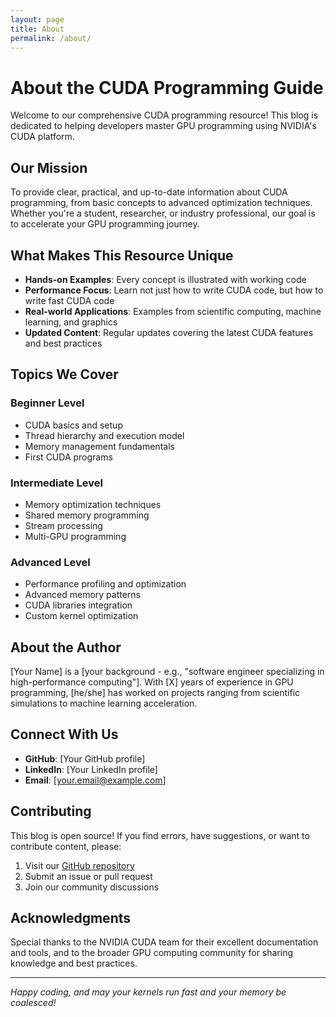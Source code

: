 ```yaml
---
layout: page
title: About
permalink: /about/
---
```


# About the CUDA Programming Guide

Welcome to our comprehensive CUDA programming resource! This blog is dedicated to helping developers master GPU programming using NVIDIA's CUDA platform.

## Our Mission

To provide clear, practical, and up-to-date information about CUDA programming, from basic concepts to advanced optimization techniques. Whether you're a student, researcher, or industry professional, our goal is to accelerate your GPU programming journey.

## What Makes This Resource Unique

- **Hands-on Examples**: Every concept is illustrated with working code
- **Performance Focus**: Learn not just how to write CUDA code, but how to write fast CUDA code
- **Real-world Applications**: Examples from scientific computing, machine learning, and graphics
- **Updated Content**: Regular updates covering the latest CUDA features and best practices

## Topics We Cover

### Beginner Level
- CUDA basics and setup
- Thread hierarchy and execution model
- Memory management fundamentals
- First CUDA programs

### Intermediate Level
- Memory optimization techniques
- Shared memory programming
- Stream processing
- Multi-GPU programming

### Advanced Level
- Performance profiling and optimization
- Advanced memory patterns
- CUDA libraries integration
- Custom kernel optimization

## About the Author

[Your Name] is a [your background - e.g., "software engineer specializing in high-performance computing"]. With [X] years of experience in GPU programming, [he/she] has worked on projects ranging from scientific simulations to machine learning acceleration.

## Connect With Us

- **GitHub**: [Your GitHub profile]
- **LinkedIn**: [Your LinkedIn profile]  
- **Email**: [your.email@example.com]

## Contributing

This blog is open source! If you find errors, have suggestions, or want to contribute content, please:

1. Visit our [GitHub repository](https://github.com/yourusername/cuda-programming-guide)
2. Submit an issue or pull request
3. Join our community discussions

## Acknowledgments

Special thanks to the NVIDIA CUDA team for their excellent documentation and tools, and to the broader GPU computing community for sharing knowledge and best practices.

---

*Happy coding, and may your kernels run fast and your memory be coalesced!*
